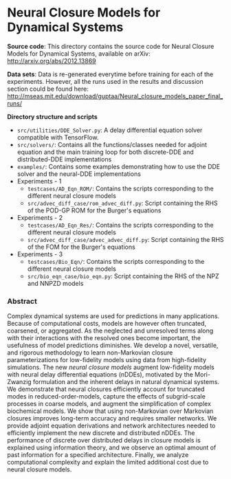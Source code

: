 # Neural Closure Models for Dynamical Systems

**Source code**: This directory contains the source code for Neural Closure Models for Dynamical Systems, available on arXiv: http://arxiv.org/abs/2012.13869

**Data sets**: Data is re-generated everytime before training for each of the experiments. However, all the runs used in the results and discussion section could be found here: http://mseas.mit.edu/download/guptaa/Neural_closure_models_paper_final_runs/

**Directory structure and scripts**

- `src/utilities/DDE_Solver.py`: A delay differential equation solver compatible with TensorFlow.
- `src/solvers/`: Contains all the functions/classes needed for adjoint equation and the main training loop for both discrete-DDE and distributed-DDE implementations
- `examples/`: Contains some examples demonstrating how to use the DDE solver and the neural-DDE implementations
- Experiments - 1 
	- `testcases/AD_Eqn_ROM/`: Contains the scripts corresponding to the different neural closure models
	- `src/advec_diff_case/rom_advec_diff.py`: Script containing the RHS of the POD-GP ROM for the Burger's equations
- Experiments - 2
	- `testcases/AD_Eqn_Res/`: Contains the scripts corresponding to the different neural closure models 
	- `src/advec_diff_case/advec_advec_diff.py`: Script containing the RHS of the FOM for the Burger's equations
- Experiments - 3 
	- `testcases/Bio_Eqn/`: Contains the scripts corresponding to the different neural closure models
	- `src/bio_eqn_case/bio_eqn.py`: Script containing the RHS of the NPZ and NNPZD models

### Abstract
Complex dynamical systems are used for predictions in many applications. Because of computational costs, models are however often truncated, coarsened, or aggregated. As the neglected and unresolved terms along with their interactions with the resolved ones become important, the usefulness of model predictions diminishes. We develop a novel, versatile, and rigorous methodology to learn non-Markovian closure parameterizations for low-fidelity models using data from high-fidelity simulations. The new *neural closure models* augment low-fidelity models with neural delay differential equations (nDDEs), motivated by the Mori-Zwanzig formulation and the inherent delays in natural dynamical systems. We demonstrate that neural closures efficiently account for truncated modes in reduced-order-models, capture the effects of subgrid-scale processes in coarse models, and augment the simplification of complex biochemical models. We show that using non-Markovian over Markovian closures improves long-term accuracy and requires smaller networks. We provide adjoint equation derivations and network architectures needed to efficiently implement the new discrete and distributed nDDEs. The performance of discrete over distributed delays in closure models is explained using information theory, and we observe an optimal amount of past information for a specified architecture. Finally, we analyze computational complexity and explain the limited additional cost due to neural closure models.


